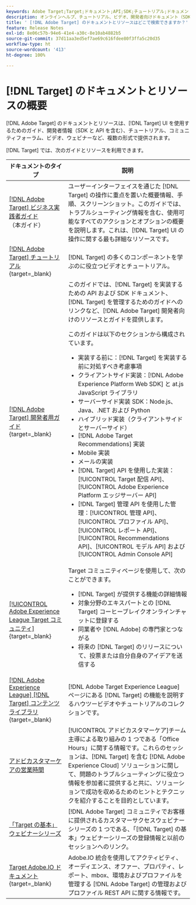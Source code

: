```yaml
---
keywords: Adobe Target;Target;ドキュメント;API;SDK;チュートリアル;ドキュメント
description: オンラインヘルプ、チュートリアル、ビデオ、開発者向けドキュメント（SDK、API および JavaScript ライブラリ）などの  [!DNL Adobe Target]  ドキュメントにアクセスしましょう。
title: ' [!DNL Adobe Target] のドキュメントとリソースはどこで検索できますか？'
feature: Release Notes
exl-id: 8e06c57b-94e6-41e4-a30c-8e10ab4882b5
source-git-commit: 37d11aa3ed5ef7ae69c616fdee80f3ffa5c20d35
workflow-type: ht
source-wordcount: '413'
ht-degree: 100%

---
```


# [!DNL Target] のドキュメントとリソースの概要

[!DNL Adobe Target] のドキュメントとリソースは、[!DNL Target] UI を使用するためのガイド、開発者情報（SDK と API を含む）、チュートリアル、コミュニティフォーラム、ビデオ、ウェビナーなど、複数の形式で提供されます。

[!DNL Target] では、次のガイドとリソースを利用できます。

| ドキュメントのタイプ | 説明 |
| --- | --- |
| [[!DNL Adobe Target]  ビジネス実践者ガイド](/help/main/target-home.md)<br>（本ガイド） | ユーザーインターフェイスを通じた [!DNL Target] の操作に重点を置いた概要情報、手順、スクリーンショット。このガイドでは、トラブルシューティング情報を含む、使用可能なすべてのアクションとオプションの概要を説明します。これは、[!DNL Target] UI の操作に関する最も詳細なリソースです。 |
| [[!DNL Adobe Target]  チュートリアル](https://experienceleague.adobe.com/docs/target-learn/tutorials/overview.html?lang=ja){target=_blank} | [!DNL Target] の多くのコンポーネントを学ぶのに役立つビデオとチュートリアル。 |
| [[!DNL Adobe Target]  開発者用ガイド](https://developer.adobe.com/target/){target=_blank} | このガイドでは、[!DNL Target] を実装するための API および SDK ドキュメント、[!DNL Target] を管理するためのガイドへのリンクなど、[!DNL Adobe Target] 開発者向けのリソースとガイドを提供します。<P>このガイドは以下のセクションから構成されています。<ul><li>実装する前に：[!DNL Target] を実装する前に対処すべき考慮事項</li><li>クライアントサイド実装：[!DNL Adobe Experience Platform Web SDK] と at.js JavaScript ライブラリ</li><li>サーバーサイド実装 SDK：Node.js、Java、.NET および Python</li><li>ハイブリッド実装（クライアントサイドとサーバーサイド）</li><li>[!DNL Adobe Target Recommendations] 実装</li><li>Mobile 実装</li><li>メールの実装</li><li>[!DNL Target] API を使用した実装：[!UICONTROL Target 配信 API]、[!UICONTROL Adobe Experience Platform エッジサーバー API]</li><li>[!DNL Target] 管理 API を使用した管理：[!UICONTROL 管理 API]、[!UICONTROL プロファイル API]、[!UICONTROL レポート API]、[!UICONTROL Recommendations API]、[!UICONTROL モデル API] および [!UICONTROL Admin Console API]</li></ul> |
| [[!UICONTROL Adobe Experience League Target コミュニティ]](https://experienceleaguecommunities.adobe.com/t5/adobe-target/ct-p/adobe-target-community?profile.language=ja){target=_blank} | Target コミュニティページを使用して、次のことができます。<ul><li>[!DNL Target] が提供する機能の詳細情報</li><li>対象分野のエキスパートとの [!DNL Target] コーヒーブレイクオンラインチャットに登録する</li><li>同業者や [!DNL Adobe] の専門家とつながる</li><li>将来の [!DNL Target] のリリースについて、投票または自分自身のアイデアを送信する |
| [[!DNL Adobe Experience League] [!DNL Target]  コンテンツライブラリ](https://experienceleague.adobe.com/?lang=ja#recommended/solutions/target){target=_blank} | [!DNL Adobe Target Experience League] ページにある [!DNL Target] の機能を説明するハウツービデオやチュートリアルのコレクションです。 |
| [アドビカスタマーケアの営業時間](/help/main/cmp-resources-and-contact-information.md#concept_58EA30379D3B48C4848BA2A8C464A5B7) | [!UICONTROL アドビカスタマーケア]チーム主導による取り組みの 1 つである「Office Hours」に関する情報です。これらのセッションは、[!DNL Target] を含む [!DNL Adobe Experience Cloud] ソリューションに関して、問題のトラブルシューティングに役立つ情報を参加者に提供すると共に、ソリューションで成功を収めるためのヒントとテクニックを紹介することを目的としています。 |
| [「Target の基本」ウェビナーシリーズ](https://landing.adobe.com/acs/2018/na/adobe-target/registration.html) | [!DNL Adobe Target] コミュニティでお客様に提供されるカスタマーサクセスウェビナーシリーズの 1 つである、「[!DNL Target] の基本」ウェビナーシリーズの登録情報と以前のセッションへのリンク。 |
| [Target Adobe.IO ドキュメント](https://developer.adobe.com/target/implement/server-side/){target=_blank} | Adobe.IO 統合を使用してアクティビティ、オーディエンス、オファー、プロパティ、レポート、mbox、環境およびプロファイルを管理する [!DNL Adobe Target] の管理およびプロファイル REST API に関する情報です。 |
